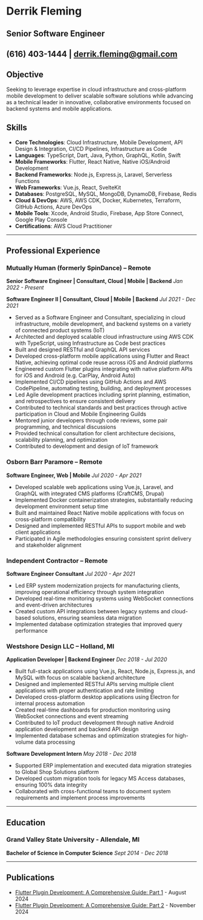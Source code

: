 # Derrik Fleming

## Senior Software Engineer

## **(616) 403-1444 | [derrik.fleming@gmail.com](derrik.fleming@gmail.com)**

## Objective

Seeking to leverage expertise in cloud infrastructure and cross-platform mobile development to deliver scalable software solutions while advancing as a technical leader in innovative, collaborative environments focused on backend systems and mobile applications.

## Skills

- **Core Technologies**: Cloud Infrastructure, Mobile Development, API Design & Integration, CI/CD Pipelines, Infrastructure as Code
- **Languages**: TypeScript, Dart, Java, Python, GraphQL, Kotlin, Swift
- **Mobile Frameworks**: Flutter, React Native, Native iOS/Android Development
- **Backend Frameworks**: Node.js, Express.js, Laravel, Serverless Functions
- **Web Frameworks**: Vue.js, React, SvelteKit
- **Databases**: PostgreSQL, MySQL, MongoDB, DynamoDB, Firebase, Redis
- **Cloud & DevOps**: AWS, AWS CDK, Docker, Kubernetes, Terraform, GitHub Actions, Azure DevOps
- **Mobile Tools**: Xcode, Android Studio, Firebase, App Store Connect, Google Play Console
- **Certifications**: AWS Cloud Practitioner

---

## Professional Experience

### Mutually Human (formerly SpinDance) – Remote

**Senior Software Engineer | Consultant, Cloud | Mobile | Backend**
_Jan 2022 - Present_

**Software Engineer II | Consultant, Cloud | Mobile | Backend**
_Jul 2021 - Dec 2021_

- Served as a Software Engineer and Consultant, specializing in cloud infrastructure, mobile development, and backend systems on a variety of connected product systems (IoT)
- Architected and deployed scalable cloud infrastructure using AWS CDK with TypeScript, using Infrastructure as Code best practices
- Built and designed RESTful and GraphQL API services
- Developed cross-platform mobile applications using Flutter and React Native, achieving optimal code reuse across iOS and Android platforms
- Engineered custom Flutter plugins integrating with native platform APIs for iOS and Android (e.g. CarPlay, Android Auto)
- Implemented CI/CD pipelines using GitHub Actions and AWS CodePipeline, automating testing, building, and deployment processes
- Led Agile development practices including sprint planning, estimation, and retrospectives to ensure consistent delivery
- Contributed to technical standards and best practices through active participation in Cloud and Mobile Engineering Guilds
- Mentored junior developers through code reviews, some pair programming, and technical discussions
- Provided technical consultation for client architecture decisions, scalability planning, and optimization
- Contributed to development and design of IoT framework

### Osborn Barr Paramore – Remote

**Software Engineer, Web | Mobile**
_Jul 2020 - Apr 2021_

- Developed scalable web applications using Vue.js, Laravel, and GraphQL with integrated CMS platforms (CraftCMS, Drupal)
- Implemented Docker containerization strategies, substantially reducing development environment setup time
- Built and maintained React Native mobile applications with focus on cross-platform compatibility
- Designed and implemented RESTful APIs to support mobile and web client applications
- Participated in Agile methodologies ensuring consistent sprint delivery and stakeholder alignment

### Independent Contractor – Remote

**Software Engineer Consultant**
_Jul 2020 - Apr 2021_

- Led ERP system modernization projects for manufacturing clients, improving operational efficiency through system integration
- Developed real-time monitoring systems using WebSocket connections and event-driven architectures
- Created custom API integrations between legacy systems and cloud-based solutions, ensuring seamless data migration
- Implemented database optimization strategies that improved query performance

### Westshore Design LLC – Holland, MI

**Application Developer | Backend Engineer**
_Dec 2018 - Jul 2020_

- Built full-stack applications using Vue.js, React, Node.js, Express.js, and MySQL with focus on scalable backend architecture
- Designed and implemented RESTful APIs serving multiple client applications with proper authentication and rate limiting
- Developed cross-platform desktop applications using Electron for internal process automation
- Created real-time dashboards for production monitoring using WebSocket connections and event streaming
- Contributed to IoT product development through native Android application development and backend API design
- Implemented database schemas and optimization strategies for high-volume data processing

**Software Development Intern**
_May 2018 - Dec 2018_

- Supported ERP implementation and executed data migration strategies to Global Shop Solutions platform
- Developed custom migration tools for legacy MS Access databases, ensuring 100% data integrity
- Collaborated with cross-functional teams to document system requirements and implement process improvements

---

## Education

### Grand Valley State University - Allendale, MI

**Bachelor of Science in Computer Science**
_Sept 2014 - Dec 2018_

---

## Publications

- [Flutter Plugin Development: A Comprehensive Guide: Part 1](https://spindance.com/2024/08/06/flutter-plugin-development-a-comprehensive-guide-part-1/) - August 2024
- [Flutter Plugin Development: A Comprehensive Guide: Part 2](https://spindance.com/2024/11/12/flutter-plugin-development-a-comprehensive-guide-part-2/) - November 2024
